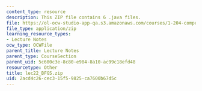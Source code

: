 ```yaml
---
content_type: resource
description: This ZIP file contains 6 .java files.
file: https://ol-ocw-studio-app-qa.s3.amazonaws.com/courses/1-204-computer-algorithms-in-systems-engineering-spring-2010/2acd4c26cec315f59825ca7600b67d5c_lec22_BFGS.zip
file_type: application/zip
learning_resource_types:
- Lecture Notes
ocw_type: OCWFile
parent_title: Lecture Notes
parent_type: CourseSection
parent_uid: 5c600c3e-8c80-e984-8a10-ac99c18efd48
resourcetype: Other
title: lec22_BFGS.zip
uid: 2acd4c26-cec3-15f5-9825-ca7600b67d5c
---
```

